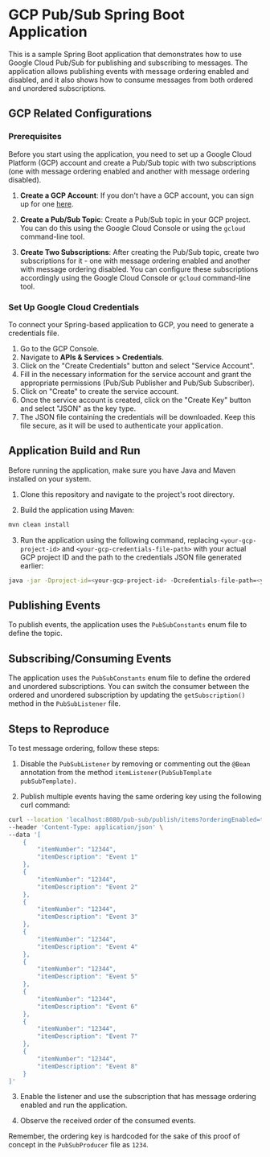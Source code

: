 # GCP Pub/Sub Spring Boot Application

This is a sample Spring Boot application that demonstrates how to use Google Cloud Pub/Sub for publishing and subscribing to messages. The application allows publishing events with message ordering enabled and disabled, and it also shows how to consume messages from both ordered and unordered subscriptions.

## GCP Related Configurations

### Prerequisites

Before you start using the application, you need to set up a Google Cloud Platform (GCP) account and create a Pub/Sub topic with two subscriptions (one with message ordering enabled and another with message ordering disabled).

1. **Create a GCP Account**: If you don't have a GCP account, you can sign up for one [here](https://cloud.google.com/).

2. **Create a Pub/Sub Topic**: Create a Pub/Sub topic in your GCP project. You can do this using the Google Cloud Console or using the `gcloud` command-line tool.

3. **Create Two Subscriptions**: After creating the Pub/Sub topic, create two subscriptions for it - one with message ordering enabled and another with message ordering disabled. You can configure these subscriptions accordingly using the Google Cloud Console or `gcloud` command-line tool.

### Set Up Google Cloud Credentials

To connect your Spring-based application to GCP, you need to generate a credentials file.

1. Go to the GCP Console.
2. Navigate to **APIs & Services > Credentials**.
3. Click on the "Create Credentials" button and select "Service Account".
4. Fill in the necessary information for the service account and grant the appropriate permissions (Pub/Sub Publisher and Pub/Sub Subscriber).
5. Click on "Create" to create the service account.
6. Once the service account is created, click on the "Create Key" button and select "JSON" as the key type.
7. The JSON file containing the credentials will be downloaded. Keep this file secure, as it will be used to authenticate your application.

## Application Build and Run

Before running the application, make sure you have Java and Maven installed on your system.

1. Clone this repository and navigate to the project's root directory.

2. Build the application using Maven:

```bash
mvn clean install
```

3. Run the application using the following command, replacing `<your-gcp-project-id>` and `<your-gcp-credentials-file-path>` with your actual GCP project ID and the path to the credentials JSON file generated earlier:

```bash
java -jar -Dproject-id=<your-gcp-project-id> -Dcredentials-file-path=<your-gcp-credentials-file-path> target/<app-jar-file-name>.jar
```

## Publishing Events

To publish events, the application uses the `PubSubConstants` enum file to define the topic.

## Subscribing/Consuming Events

The application uses the `PubSubConstants` enum file to define the ordered and unordered subscriptions. You can switch the consumer between the ordered and unordered subscription by updating the `getSubscription()` method in the `PubSubListener` file.

## Steps to Reproduce

To test message ordering, follow these steps:

1. Disable the `PubSubListener` by removing or commenting out the `@Bean` annotation from the method `itemListener(PubSubTemplate pubSubTemplate)`.

2. Publish multiple events having the same ordering key using the following curl command:

```bash
curl --location 'localhost:8080/pub-sub/publish/items?orderingEnabled=true' \
--header 'Content-Type: application/json' \
--data '[
    {
        "itemNumber": "12344",
        "itemDescription": "Event 1"
    },
    {
        "itemNumber": "12344",
        "itemDescription": "Event 2"
    },
    {
        "itemNumber": "12344",
        "itemDescription": "Event 3"
    },
    {
        "itemNumber": "12344",
        "itemDescription": "Event 4"
    },
    {
        "itemNumber": "12344",
        "itemDescription": "Event 5"
    },
    {
        "itemNumber": "12344",
        "itemDescription": "Event 6"
    },
    {
        "itemNumber": "12344",
        "itemDescription": "Event 7"
    },
    {
        "itemNumber": "12344",
        "itemDescription": "Event 8"
    }
]'
```

3. Enable the listener and use the subscription that has message ordering enabled and run the application.

4. Observe the received order of the consumed events.

Remember, the ordering key is hardcoded for the sake of this proof of concept in the `PubSubProducer` file as `1234`.
